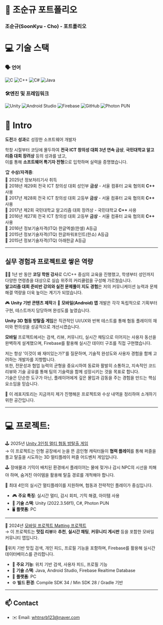 # 👋 조순규 포트폴리오
### 조순규(SoonKyu - Cho) - 포트폴리오

# 💻 기술 스택  

### 🗣️ 언어  
![C](https://img.shields.io/badge/C-A8B9CC?style=flat&logo=c&logoColor=white)
![C++](https://img.shields.io/badge/C++-00599C?style=flat&logo=c%2B%2B&logoColor=white)
![C#](https://img.shields.io/badge/C%23-239120?style=flat-square&logo=c-sharp&logoColor=white)
![Java](https://img.shields.io/badge/Java-007396?style=flat&logo=java&logoColor=white) 

### 🛠️엔진 및 프레임워크  
![Unity](https://img.shields.io/badge/Unity-000000?style=flat&logo=unity&logoColor=white)
![Android Studio](https://img.shields.io/badge/Android%20Studio-3DDC84?style=flat&logo=android-studio&logoColor=white)
![Firebase](https://img.shields.io/badge/Firebase-FFCA28?style=flat&logo=firebase&logoColor=white)
![GitHub](https://img.shields.io/badge/GitHub-181717?style=flat&logo=github&logoColor=white)
![Photon PUN](https://img.shields.io/badge/Photon%20PUN-0082C9?style=flat&logo=data-transfer&logoColor=white)


# 📝  Intro


**도전**과 **성과**로 성장한 소프트웨어 개발자  

학창 시절부터 코딩에 몰두하여 **전국 ICT 창의성 대회 3년 연속 금상**, **국민대학교 알고리즘 대회 장려상** 등의 성과를 냈고,  
이를 통해 **소프트웨어 특기자 전형**으로 입학하며 실력을 증명했습니다.

🏆 **수상/자격증**:  
   📜 2025년 정보처리기사 취득  
   🥇 2018년 제29회 전국 ICT 창의성 대회 성인부 **금상** - 서울 컴퓨터 교육 협의회 **C++** 사용  
   🥇 2017년 제28회 전국 ICT 창의성 대회 고등부 **금상** - 서울 컴퓨터 교육 협의회 **C++** 사용  
   🥉 2017년 제2회  국민대학교 알고리즘 대회 장려상    - 국민대학교           **C++** 사용  
   🥇 2016년 제27회 전국 ICT 창의성 대회 고등부 **금상** - 서울 컴퓨터 교육 협의회 **C++** 사용  
   📜 2016년 정보기술자격(ITQ) 한글엑셀(한셀) A등급  
   📜 2015년 정보기술자격(ITQ) 한글파워포인트(한쇼) A등급  
   📜 2015년 정보기술자격(ITQ) 아래한글 A등급  

---

## 실무 경험과 프로젝트로 쌓은 역량   

👨‍🏫 1년 반 동안 **코딩 학원 강사**로 C/C++ 중심의 교육을 진행했고, 학생부터 성인까지 다양한 연령층을 대상으로 실습 위주의 커리큘럼을 구성해 가르쳤습니다.  
**알고리즘 대회 준비반 강의와 실전 문제풀이 지도 경험**은 저의 커뮤니케이션 능력과 문제 해결 역량을 더욱 높이는 계기가 되었습니다.  

🎮 **Unity 기반 콘텐츠 제작**과 📱 **모바일(Android) 앱** 개발은 각각 독립적으로 기획부터 구현, 테스트까지 담당하며 완성도를 높였습니다.  

**Unity 3D 협동 방탈출 게임**은 직관적인 UI/UX와 반복 테스트를 통해 협동 플레이의 재미와 편의성을 성공적으로 개선시켰습니다.  

**모바일** 프로젝트에서는 검색, 리뷰, 커뮤니티, 실시간 채팅으로 이어지는 사용자 동선을 완벽하게 설계했으며, Firebase를 활용해 실시간 데이터 구조를 직접 구현했습니다.  

저는 항상 '이것이 왜 재미있는가?'를 질문하며, 기술적 완성도와 사용자 경험을 함께 고려하는 개발자를 지향합니다.  
또한, 전문성과 협업 능력의 균형을 중요시하여 동료와 활발히 소통하고, 지속적인 코드 리뷰와 기술 공유를 통해 팀의 기술력을 함께 성장시키는 것을 목표로 합니다.  
기술은 단순한 도구가 아닌, 플레이어에게 깊은 몰입과 감동을 주는 경험을 만드는 핵심 요소임을 믿습니다.  

📀 이 레포지토리는 지금까지 제가 진행해온 프로젝트와 수상 내역을 정리하여 소개하기 위한 공간입니다.  

---

# 💻 **프로젝트**:  

   🕹️ 2025년 [Unity 3인칭 멀티 협동 방탈출 게임](https://github.com/whtnsrb123/capstone-2025-17)  
  → 이 프로젝트는 인형 공장에서 눈을 뜬 곰인형 캐릭터들이 **협력 플레이**를 통해 퍼즐을 풀고 탈출을 시도하는 3D 멀티플레이 퍼즐 어드벤처 게임입니다.  

   🕹️ 장애물과 기믹이 배치된 환경에서 플레이어는 물에 젖거나 감시 NPC의 시선을 피해야 하며, 숨겨진 아이템을 활용해 탈출 경로를 개척해야 합니다.  

   👥 최대 4인의 실시간 멀티플레이를 지원하며, 협동과 전략적인 플레이가 중심입니다.  

   - 🎮 **주요 특징**: 실시간 멀티, 감시 회피, 기믹 해결, 아이템 사용  
   - 🔧 **기술 스택**: Unity (2022.3.56f1), C#, Photon PUN  
   - 🖥️ **플랫폼**: PC  

---  

   📱 2024년 [모바일 프로젝트 Matting 프로젝트](https://github.com/whtnsrb123/mobile-project-matting)  
  → 이 프로젝트는 **맛집 리뷰**와 **추천**, **실시간 채팅**, **커뮤니티 게시판** 등을 포함한 모바일 커뮤니티 앱입니다.  

📍위치 기반 맛집 검색, 개인 피드, 프로필 기능을 포함하며,  Firebase를 활용해 실시간 데이터베이스를 관리합니다.  

   - 📍 **주요 기능**: 위치 기반 검색, 사용자 피드, 프로필 기능  
   - 🔧 **기술 스택**: Java, Android Studio, Firebase Realtime Database
   - 📱 **플랫폼**: PC  
   - ⚙️ **빌드 환경**: Compile SDK 34 / Min SDK 28 / Gradle 기반  


---


## 📫 Contact

- ✉️ Email: whtnsrb123@naver.com
